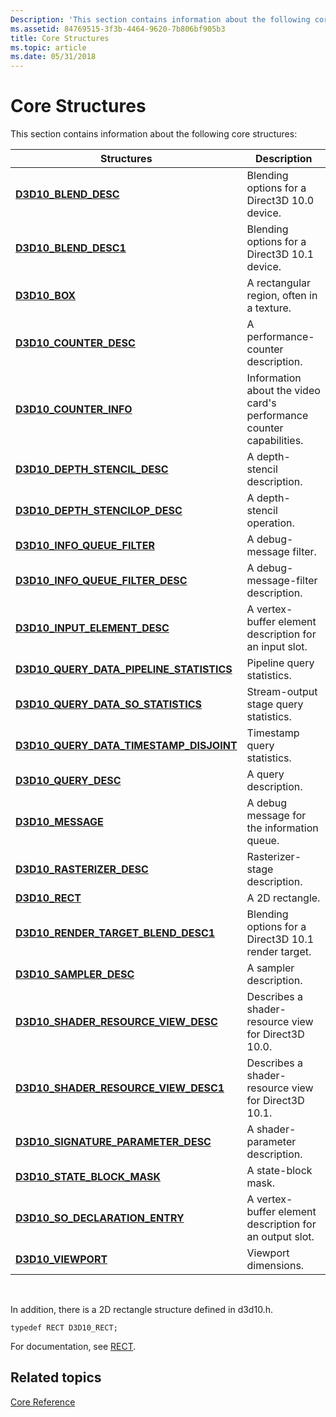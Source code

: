 ```yaml
---
Description: 'This section contains information about the following core structures:'
ms.assetid: 84769515-3f3b-4464-9620-7b806bf905b3
title: Core Structures
ms.topic: article
ms.date: 05/31/2018
---
```


# Core Structures

This section contains information about the following core structures:



| Structures                                                                               | Description                                                          |
|------------------------------------------------------------------------------------------|----------------------------------------------------------------------|
| [**D3D10\_BLEND\_DESC**](/windows/desktop/api/D3D10/ns-d3d10-d3d10_blend_desc)                                           | Blending options for a Direct3D 10.0 device.                         |
| [**D3D10\_BLEND\_DESC1**](/windows/desktop/api/D3D10_1/ns-d3d10_1-d3d10_blend_desc1)                                         | Blending options for a Direct3D 10.1 device.                         |
| [**D3D10\_BOX**](/windows/desktop/api/D3D10/ns-d3d10-d3d10_box)                                                          | A rectangular region, often in a texture.                            |
| [**D3D10\_COUNTER\_DESC**](/windows/desktop/api/D3D10/ns-d3d10-d3d10_counter_desc)                                       | A performance-counter description.                                   |
| [**D3D10\_COUNTER\_INFO**](/windows/desktop/api/D3D10/ns-d3d10-d3d10_counter_info)                                       | Information about the video card's performance counter capabilities. |
| [**D3D10\_DEPTH\_STENCIL\_DESC**](/windows/desktop/api/D3D10/ns-d3d10-d3d10_depth_stencil_desc)                          | A depth-stencil description.                                         |
| [**D3D10\_DEPTH\_STENCILOP\_DESC**](/windows/desktop/api/D3D10/ns-d3d10-d3d10_depth_stencilop_desc)                      | A depth-stencil operation.                                           |
| [**D3D10\_INFO\_QUEUE\_FILTER**](/windows/desktop/api/d3d10sdklayers/ns-d3d10sdklayers-d3d10_info_queue_filter)                            | A debug-message filter.                                              |
| [**D3D10\_INFO\_QUEUE\_FILTER\_DESC**](/windows/desktop/api/d3d10sdklayers/ns-d3d10sdklayers-d3d10_info_queue_filter_desc)                 | A debug-message-filter description.                                  |
| [**D3D10\_INPUT\_ELEMENT\_DESC**](/windows/desktop/api/D3D10/ns-d3d10-d3d10_input_element_desc)                          | A vertex-buffer element description for an input slot.               |
| [**D3D10\_QUERY\_DATA\_PIPELINE\_STATISTICS**](/windows/desktop/api/D3D10/ns-d3d10-d3d10_query_data_pipeline_statistics) | Pipeline query statistics.                                           |
| [**D3D10\_QUERY\_DATA\_SO\_STATISTICS**](/windows/desktop/api/D3D10/ns-d3d10-d3d10_query_data_so_statistics)             | Stream-output stage query statistics.                                |
| [**D3D10\_QUERY\_DATA\_TIMESTAMP\_DISJOINT**](/windows/desktop/api/D3D10/ns-d3d10-d3d10_query_data_timestamp_disjoint)   | Timestamp query statistics.                                          |
| [**D3D10\_QUERY\_DESC**](/windows/desktop/api/D3D10/ns-d3d10-d3d10_query_desc)                                           | A query description.                                                 |
| [**D3D10\_MESSAGE**](/windows/desktop/api/d3d10sdklayers/ns-d3d10sdklayers-d3d10_message)                                                  | A debug message for the information queue.                           |
| [**D3D10\_RASTERIZER\_DESC**](/windows/desktop/api/D3D10/ns-d3d10-d3d10_rasterizer_desc)                                 | Rasterizer-stage description.                                        |
| [**D3D10\_RECT**](d3d10-rect.md)                                                        | A 2D rectangle.                                                      |
| [**D3D10\_RENDER\_TARGET\_BLEND\_DESC1**](/windows/desktop/api/d3d10_1/ns-d3d10_1-d3d10_render_target_blend_desc1)           | Blending options for a Direct3D 10.1 render target.                  |
| [**D3D10\_SAMPLER\_DESC**](/windows/desktop/api/D3D10/ns-d3d10-d3d10_sampler_desc)                                       | A sampler description.                                               |
| [**D3D10\_SHADER\_RESOURCE\_VIEW\_DESC**](/windows/desktop/api/d3d10/ns-d3d10-d3d10_shader_resource_view_desc)           | Describes a shader-resource view for Direct3D 10.0.                  |
| [**D3D10\_SHADER\_RESOURCE\_VIEW\_DESC1**](/windows/desktop/api/d3d10_1/ns-d3d10_1-d3d10_shader_resource_view_desc1)         | Describes a shader-resource view for Direct3D 10.1.                  |
| [**D3D10\_SIGNATURE\_PARAMETER\_DESC**](/windows/desktop/api/D3D10Shader/ns-d3d10shader-d3d10_signature_parameter_desc)              | A shader-parameter description.                                      |
| [**D3D10\_STATE\_BLOCK\_MASK**](/windows/desktop/api/d3d10effect/ns-d3d10effect-d3d10_state_block_mask)                              | A state-block mask.                                                  |
| [**D3D10\_SO\_DECLARATION\_ENTRY**](/windows/desktop/api/D3D10/ns-d3d10-d3d10_so_declaration_entry)                      | A vertex-buffer element description for an output slot.              |
| [**D3D10\_VIEWPORT**](/windows/desktop/api/D3D10/ns-d3d10-d3d10_viewport)                                                | Viewport dimensions.                                                 |



 

In addition, there is a 2D rectangle structure defined in d3d10.h.


```
typedef RECT D3D10_RECT;
```



For documentation, see [RECT](https://msdn2.microsoft.com/en-us/library/ms536136.aspx).

## Related topics

<dl> <dt>

[Core Reference](d3d10-graphics-reference-d3d10-core.md)
</dt> </dl>

 

 



